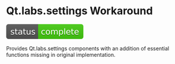 # Qt.labs.settings Workaround

![Development status](doc/status-complete.svg)

Provides Qt.labs.settings components with an addition of essential functions missing in original implementation.

